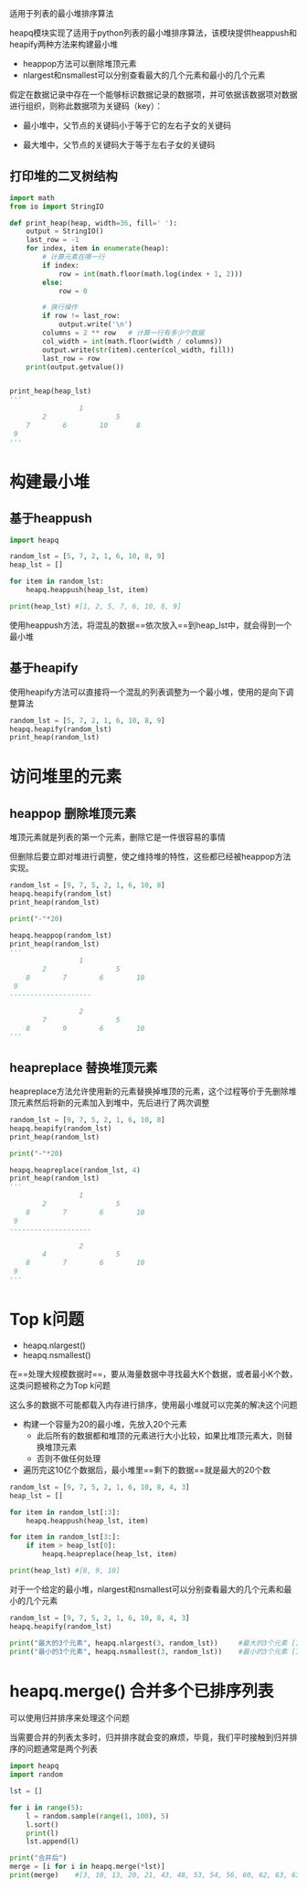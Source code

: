 适用于列表的最小堆排序算法

heapq模块实现了适用于python列表的最小堆排序算法，该模块提供heappush和heapify两种方法来构建最小堆

- heappop方法可以删除堆顶元素
- nlargest和nsmallest可以分别查看最大的几个元素和最小的几个元素





假定在数据记录中存在一个能够标识数据记录的数据项，并可依据该数据项对数据进行组织，则称此数据项为关键码（key）：

- 最小堆中，父节点的关键码小于等于它的左右子女的关键码

- 最大堆中，父节点的关键码大于等于左右子女的关键码



## 打印堆的二叉树结构

```python
import math
from io import StringIO

def print_heap(heap, width=36, fill=' '):
    output = StringIO()
    last_row = -1
    for index, item in enumerate(heap):
        # 计算元素在哪一行
        if index:
            row = int(math.floor(math.log(index + 1, 2)))
        else:
            row = 0

        # 换行操作
        if row != last_row:
            output.write('\n')
        columns = 2 ** row   # 计算一行有多少个数据
        col_width = int(math.floor(width / columns))
        output.write(str(item).center(col_width, fill))
        last_row = row
    print(output.getvalue())


print_heap(heap_lst)
'''
                 1                  
        2                 5         
    7        6        10       8    
 9  
'''
```



# 构建最小堆

## 基于heappush

```python
import heapq

random_lst = [5, 7, 2, 1, 6, 10, 8, 9]
heap_lst = []

for item in random_lst:
    heapq.heappush(heap_lst, item)

print(heap_lst)	#[1, 2, 5, 7, 6, 10, 8, 9]
```

使用heappush方法，将混乱的数据==依次放入==到heap_lst中，就会得到一个最小堆





## 基于heapify

使用heapify方法可以直接将一个混乱的列表调整为一个最小堆，使用的是向下调整算法

```python
random_lst = [5, 7, 2, 1, 6, 10, 8, 9]
heapq.heapify(random_lst)
print_heap(random_lst)
```





# 访问堆里的元素

## heappop 删除堆顶元素

堆顶元素就是列表的第一个元素，删除它是一件很容易的事情

但删除后要立即对堆进行调整，使之维持堆的特性，这些都已经被heappop方法实现。

```python
random_lst = [9, 7, 5, 2, 1, 6, 10, 8]
heapq.heapify(random_lst)
print_heap(random_lst)

print("-"*20)

heapq.heappop(random_lst)
print_heap(random_lst)
'''
                 1                  
        2                 5         
    8        7        6        10   
 9  
--------------------

                 2                  
        7                 5         
    8        9        6        10   
'''
```





## heapreplace 替换堆顶元素

heapreplace方法允许使用新的元素替换掉堆顶的元素，这个过程等价于先删除堆顶元素然后将新的元素加入到堆中，先后进行了两次调整

```python
random_lst = [9, 7, 5, 2, 1, 6, 10, 8]
heapq.heapify(random_lst)
print_heap(random_lst)

print("-"*20)

heapq.heapreplace(random_lst, 4)
print_heap(random_lst)
'''
                 1                  
        2                 5         
    8        7        6        10   
 9  
--------------------

                 2                  
        4                 5         
    8        7        6        10   
 9  
'''
```





# Top k问题

- heapq.nlargest()
- heapq.nsmallest()

在==处理大规模数据时==，要从海量数据中寻找最大K个数据，或者最小K个数，这类问题被称之为Top k问题

这么多的数据不可能都载入内存进行排序，使用最小堆就可以完美的解决这个问题

- 构建一个容量为20的最小堆，先放入20个元素
  - 此后所有的数据都和堆顶的元素进行大小比较，如果比堆顶元素大，则替换堆顶元素
  - 否则不做任何处理
- 遍历完这10亿个数据后，最小堆里==剩下的数据==就是最大的20个数

```python
random_lst = [9, 7, 5, 2, 1, 6, 10, 8, 4, 3]
heap_lst = []

for item in random_lst[:3]:
    heapq.heappush(heap_lst, item)

for item in random_lst[3:]:
    if item > heap_lst[0]:
        heapq.heapreplace(heap_lst, item)

print(heap_lst)	#[8, 9, 10]
```





对于一个给定的最小堆，nlargest和nsmallest可以分别查看最大的几个元素和最小的几个元素

```python
random_lst = [9, 7, 5, 2, 1, 6, 10, 8, 4, 3]
heapq.heapify(random_lst)

print("最大的3个元素", heapq.nlargest(3, random_lst))		#最大的3个元素 [10, 9, 8]
print("最小的3个元素", heapq.nsmallest(3, random_lst))	#最小的3个元素 [1, 2, 3]
```





# heapq.merge() 合并多个已排序列表

可以使用归并排序来处理这个问题

当需要合并的列表太多时，归并排序就会变的麻烦，毕竟，我们平时接触到归并排序的问题通常是两个列表

```python
import heapq
import random

lst = []

for i in range(5):
    l = random.sample(range(1, 100), 5)
    l.sort()
    print(l)
    lst.append(l)

print("合并后")
merge = [i for i in heapq.merge(*lst)]
print(merge)	#[3, 10, 13, 20, 21, 43, 48, 53, 54, 56, 60, 62, 63, 63, 69, 70, 75, 77, 80, 81, 83, 89, 93, 95, 97]
```